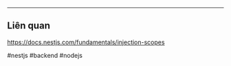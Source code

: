







---
## Liên quan

https://docs.nestjs.com/fundamentals/injection-scopes


#nestjs #backend #nodejs 